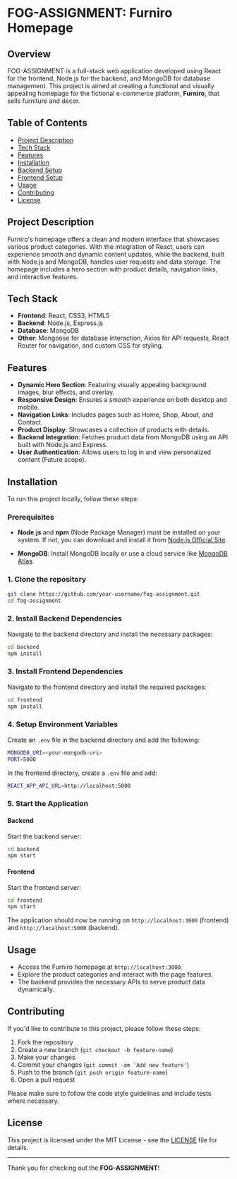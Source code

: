 # FOG-ASSIGNMENT: Furniro Homepage

## Overview

FOG-ASSIGNMENT is a full-stack web application developed using React for the frontend, Node.js for the backend, and MongoDB for database management. This project is aimed at creating a functional and visually appealing homepage for the fictional e-commerce platform, **Furniro**, that sells furniture and decor.

## Table of Contents

- [Project Description](#project-description)
- [Tech Stack](#tech-stack)
- [Features](#features)
- [Installation](#installation)
- [Backend Setup](#backend-setup)
- [Frontend Setup](#frontend-setup)
- [Usage](#usage)
- [Contributing](#contributing)
- [License](#license)

## Project Description

Furniro's homepage offers a clean and modern interface that showcases various product categories. With the integration of React, users can experience smooth and dynamic content updates, while the backend, built with Node.js and MongoDB, handles user requests and data storage. The homepage includes a hero section with product details, navigation links, and interactive features.

## Tech Stack

- **Frontend**: React, CSS3, HTML5
- **Backend**: Node.js, Express.js
- **Database**: MongoDB
- **Other**: Mongoose for database interaction, Axios for API requests, React Router for navigation, and custom CSS for styling.

## Features

- **Dynamic Hero Section**: Featuring visually appealing background images, blur effects, and overlay.
- **Responsive Design**: Ensures a smooth experience on both desktop and mobile.
- **Navigation Links**: Includes pages such as Home, Shop, About, and Contact.
- **Product Display**: Showcases a collection of products with details.
- **Backend Integration**: Fetches product data from MongoDB using an API built with Node.js and Express.
- **User Authentication**: Allows users to log in and view personalized content (Future scope).

## Installation

To run this project locally, follow these steps:

### Prerequisites

- **Node.js** and **npm** (Node Package Manager) must be installed on your system. If not, you can download and install it from [Node.js Official Site](https://nodejs.org/).

- **MongoDB**: Install MongoDB locally or use a cloud service like [MongoDB Atlas](https://www.mongodb.com/cloud/atlas).

### 1. Clone the repository

```bash
git clone https://github.com/your-username/fog-assignment.git
cd fog-assignment
```

### 2. Install Backend Dependencies

Navigate to the backend directory and install the necessary packages:

```bash
cd backend
npm install
```

### 3. Install Frontend Dependencies

Navigate to the frontend directory and install the required packages:

```bash
cd frontend
npm install
```

### 4. Setup Environment Variables

Create an `.env` file in the backend directory and add the following:

```bash
MONGODB_URI=<your-mongodb-uri>
PORT=5000
```

In the frontend directory, create a `.env` file and add:

```bash
REACT_APP_API_URL=http://localhost:5000
```

### 5. Start the Application

#### Backend

Start the backend server:

```bash
cd backend
npm start
```

#### Frontend

Start the frontend server:

```bash
cd frontend
npm start
```

The application should now be running on `http://localhost:3000` (frontend) and `http://localhost:5000` (backend).

## Usage

- Access the Furniro homepage at `http://localhost:3000`.
- Explore the product categories and interact with the page features.
- The backend provides the necessary APIs to serve product data dynamically.

## Contributing

If you'd like to contribute to this project, please follow these steps:

1. Fork the repository
2. Create a new branch (`git checkout -b feature-name`)
3. Make your changes
4. Commit your changes (`git commit -am 'Add new feature'`)
5. Push to the branch (`git push origin feature-name`)
6. Open a pull request

Please make sure to follow the code style guidelines and include tests where necessary.

## License

This project is licensed under the MIT License - see the [LICENSE](LICENSE) file for details.

---

Thank you for checking out the **FOG-ASSIGNMENT**!
